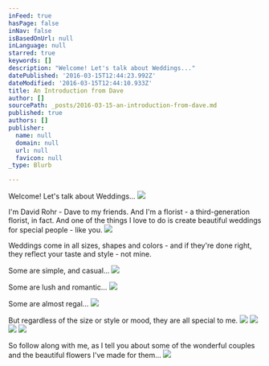```yaml
---
inFeed: true
hasPage: false
inNav: false
isBasedOnUrl: null
inLanguage: null
starred: true
keywords: []
description: "Welcome! Let's talk about Weddings..."
datePublished: '2016-03-15T12:44:23.992Z'
dateModified: '2016-03-15T12:44:10.933Z'
title: An Introduction from Dave
author: []
sourcePath: _posts/2016-03-15-an-introduction-from-dave.md
published: true
authors: []
publisher:
  name: null
  domain: null
  url: null
  favicon: null
_type: Blurb

---
```

Welcome! Let's talk about Weddings...
![](https://the-grid-user-content.s3-us-west-2.amazonaws.com/f860c760-df76-4da1-ab73-37cfc0cffd25.jpg)

I'm David Rohr - Dave to my friends. And I'm a florist - a third-generation florist, in fact. And one of the things I love to do is create beautiful weddings for special people - like you.
![](https://s3-us-west-2.amazonaws.com/the-grid-img/p/be40912b76f533881e3c291d27a88cf2714b162d.jpg)

Weddings come in all sizes, shapes and colors - and if they're done right, they reflect your taste and style - not mine.

Some are simple, and casual...
![](https://s3-us-west-2.amazonaws.com/the-grid-img/p/153f8e9f76993b4264c6619651132685388f7c5e.png)

Some are lush and romantic...
![](https://s3-us-west-2.amazonaws.com/the-grid-img/p/fdd9960ebf388e2ba6577b6eafad3c4bfbb4f978.png)

Some are almost regal...
![](https://s3-us-west-2.amazonaws.com/the-grid-img/p/4187fa46c40733e09714da53a8a00b4ffc225469.png)

But regardless of the size or style or mood, they are all special to me.
![](https://s3-us-west-2.amazonaws.com/the-grid-img/p/28bd3c3f0a8746685c8ba411fa18cf20247605b0.png)
![](https://s3-us-west-2.amazonaws.com/the-grid-img/p/7dbc72fb79a01610b409d1d832d2b365ffc52292.png)
![](https://s3-us-west-2.amazonaws.com/the-grid-img/p/3e8d2f0680e0e708241377e1df201237d7b63a3e.png)
![](https://s3-us-west-2.amazonaws.com/the-grid-img/p/011bf16d94d6b4be1ac4b68b17923e903138cf69.png)

So follow along with me, as I tell you about some of the wonderful couples and the beautiful flowers I've made for them...
![](https://the-grid-user-content.s3-us-west-2.amazonaws.com/01ff2b75-3ea7-484d-b8f5-cb6fa9383482.jpg)